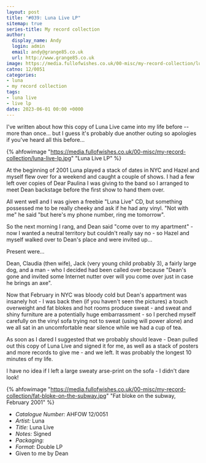 ```yaml
---
layout: post
title: "#039: Luna Live LP"
sitemap: true
series-title: My record collection
author:
  display_name: Andy
  login: admin
  email: andy@grange85.co.uk
  url: http://www.grange85.co.uk
image: https://media.fullofwishes.co.uk/00-misc/my-record-collection/luna-live-lp.jpg
catno: 12/0051
categories:
- luna
- my record collection
tags:
- luna live
- live lp
date: 2023-06-01 00:00 +0000
---
```

I've written about how this copy of Luna Live came into my life before -- more than once... but I guess it's probably due another outing so apologies if you've heard all this before...

{% ahfowimage "https://media.fullofwishes.co.uk/00-misc/my-record-collection/luna-live-lp.jpg" "Luna Live LP" %}

At the beginning of 2001 Luna played a stack of dates in NYC and Hazel and myself flew over for a weekend and caught a couple of shows. I had a few left over copies of Dear Paulina I was giving to the band so I arranged to meet Dean backstage before the first show to hand them over.

All went well and I was given a freebie "Luna Live" CD, but something possessed me to be really cheeky and ask if he had any vinyl. "Not with me" he said "but here's my phone number, ring me tomorrow".

So the next morning I rang, and Dean said "come over to my apartment" - now I wanted a neutral territory but couldn't really say no - so Hazel and myself walked over to Dean's place and were invited up...

Present were...

Dean, Claudia (then wife), Jack (very young child probably 3), a fairly large dog, and a man - who I decided had been called over because "Dean's gone and invited some Internet nutter over will you come over just in case he brings an axe".

Now that February in NYC was bloody cold but Dean's appartment was insanely hot - I was back then (if you haven't seen the pictures) a touch overweight and fat blokes and hot rooms produce sweat - and sweat and shiny furniture are a potentially huge embarrassment - so I perched myself carefully on the vinyl sofa trying not to sweat (using will power alone) and we all sat in an uncomfortable near silence while we had a cup of tea. 

As soon as I dared I suggested that we probably should leave - Dean pulled out this copy of Luna Live and signed it for me, as well as a stack of posters and more records to give me - and we left. It was probably the longest 10 minutes of my life.

I have no idea if I left a large sweaty arse-print on the sofa - I didn't dare look!

{% ahfowimage "https://media.fullofwishes.co.uk/00-misc/my-record-collection/fat-bloke-on-the-subway.jpg" "Fat bloke on the subway, February 2001" %}

 - *Catalogue Number:* AHFOW 12/0051
 - *Artist:* Luna
 - *Title:* Luna Live
 - *Notes:* Signed
 - *Packaging:* 
 - *Format:* Double LP
 - Given to me by Dean
